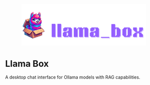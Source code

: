 <div style="text-align: center;">
  <img src=".github/assets/llama-box.png" alt="Llama Box" width="400"/>
</div>

# Llama Box

A desktop chat interface for Ollama models with RAG capabilities.
